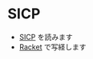 SICP
====

- [SICP] を読みます
- [Racket] で写経します

[Racket]: https://racket-lang.org
[SICP]: https://mitpress.mit.edu/sites/default/files/sicp/index.html
